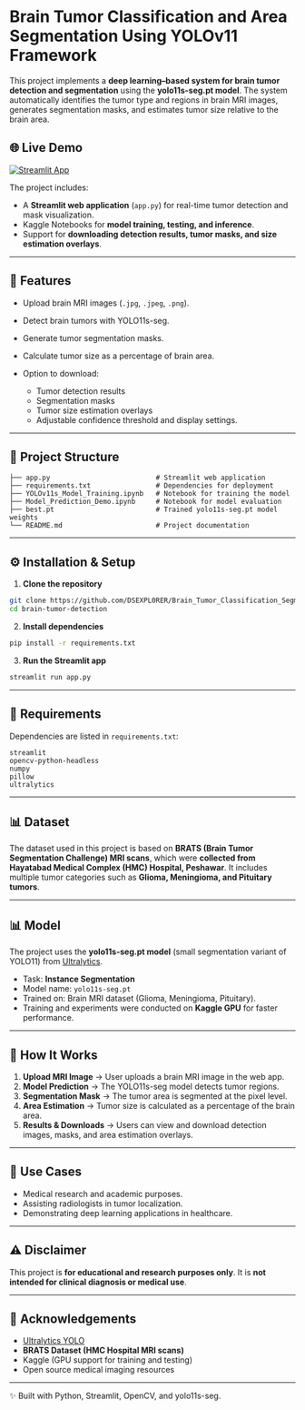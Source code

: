 # Brain Tumor Classification and Area Segmentation Using YOLOv11 Framework

This project implements a **deep learning–based system for brain tumor detection and segmentation** using the **yolo11s-seg.pt model**. The system automatically identifies the tumor type and regions in brain MRI images, generates segmentation masks, and estimates tumor size relative to the brain area.

## 🌐 Live Demo  
[![Streamlit App](https://static.streamlit.io/badges/streamlit_badge_black_white.svg)](https://braintumor-classificationsegmentationyolov11-tqzk6g5wzsbptq3cuh.streamlit.app)

The project includes:

* A **Streamlit web application** (`app.py`) for real-time tumor detection and mask visualization.
* Kaggle Notebooks for **model training, testing, and inference**.
* Support for **downloading detection results, tumor masks, and size estimation overlays**.

---

## 🚀 Features

* Upload brain MRI images (`.jpg`, `.jpeg`, `.png`).
* Detect brain tumors with YOLO11s-seg.
* Generate tumor segmentation masks.
* Calculate tumor size as a percentage of brain area.
* Option to download:

  * Tumor detection results
  * Segmentation masks
  * Tumor size estimation overlays
  * Adjustable confidence threshold and display settings.

---

## 📂 Project Structure

```
├── app.py                          # Streamlit web application
├── requirements.txt                # Dependencies for deployment
├── YOLOv11s_Model_Training.ipynb   # Notebook for training the model
├── Model_Prediction_Demo.ipynb     # Notebook for model evaluation
├── best.pt                         # Trained yolo11s-seg.pt model weights
└── README.md                       # Project documentation
```

---

## ⚙️ Installation & Setup

1. **Clone the repository**

```bash
git clone https://github.com/DSEXPL0RER/Brain_Tumor_Classification_Segmentation_YOLOv11.git
cd brain-tumor-detection
```

2. **Install dependencies**

```bash
pip install -r requirements.txt
```

3. **Run the Streamlit app**

```bash
streamlit run app.py
```

---

## 🧾 Requirements

Dependencies are listed in `requirements.txt`:

```
streamlit
opencv-python-headless
numpy
pillow
ultralytics
```

---

## 📊 Dataset

The dataset used in this project is based on **BRATS (Brain Tumor Segmentation Challenge) MRI scans**, which were **collected from Hayatabad Medical Complex (HMC) Hospital, Peshawar**.
It includes multiple tumor categories such as **Glioma, Meningioma, and Pituitary tumors**.

---

## 📊 Model

The project uses the **yolo11s-seg.pt model** (small segmentation variant of YOLO11) from [Ultralytics](https://docs.ultralytics.com).

* Task: **Instance Segmentation**
* Model name: `yolo11s-seg.pt`
* Trained on: Brain MRI dataset (Glioma, Meningioma, Pituitary).
* Training and experiments were conducted on **Kaggle GPU** for faster performance.

---

## 🔄 How It Works

1. **Upload MRI Image** → User uploads a brain MRI image in the web app.
2. **Model Prediction** → The YOLO11s-seg model detects tumor regions.
3. **Segmentation Mask** → The tumor area is segmented at the pixel level.
4. **Area Estimation** → Tumor size is calculated as a percentage of the brain area.
5. **Results & Downloads** → Users can view and download detection images, masks, and area estimation overlays.

---

## 🎯 Use Cases

* Medical research and academic purposes.
* Assisting radiologists in tumor localization.
* Demonstrating deep learning applications in healthcare.

---

## ⚠️ Disclaimer

This project is **for educational and research purposes only**. It is **not intended for clinical diagnosis or medical use**.

---

## 🙌 Acknowledgements

* [Ultralytics YOLO](https://github.com/ultralytics/ultralytics)
* **BRATS Dataset (HMC Hospital MRI scans)**
* Kaggle (GPU support for training and testing)
* Open source medical imaging resources

---

✨ Built with Python, Streamlit, OpenCV, and yolo11s-seg.
